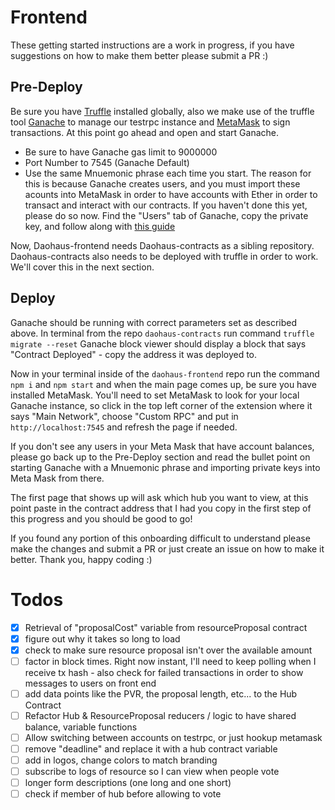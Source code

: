 Frontend
===
These getting started instructions are a work in progress, if you have suggestions on how to make them better please submit a PR :)

## Pre-Deploy
Be sure you have [Truffle](http://truffleframework.com/) installed globally, also we make use of the truffle tool [Ganache](http://truffleframework.com/ganache/) to manage our testrpc instance and [MetaMask](https://metamask.io/) to sign transactions.  At this point go ahead and open and start Ganache.
 - Be sure to have Ganache gas limit to 9000000
 - Port Number to 7545 (Ganache Default)
 - Use the same Mnuemonic phrase each time you start.  The reason for this is because Ganache creates users, and you must import these acounts into MetaMask in order to have accounts with Ether in order to transact and interact with our contracts.  If you haven't done this yet, please do so now.  Find the "Users" tab of Ganache, copy the private key, and follow along with [this guide](https://support.metamask.io/kb/article/19-importing-accounts)

Now, Daohaus-frontend needs Daohaus-contracts as a sibling repository.  Daohaus-contracts also needs to be deployed with truffle in order to work.  We'll cover this in the next section.


## Deploy
Ganache should be running with correct parameters set as described above.
In terminal from the repo `daohaus-contracts` run command `truffle migrate --reset`
Ganache block viewer should display a block that says "Contract Deployed" - copy the address it was deployed to.

Now in your terminal inside of the `daohaus-frontend` repo run the command `npm i` and `npm start` and when the main page comes up, be sure you have installed MetaMask.  You'll need to set MetaMask to look for your local Ganache instance, so click in the top left corner of the extension where it says "Main Network", choose "Custom RPC" and put in `http://localhost:7545` and refresh the page if needed.

If you don't see any users in your Meta Mask that have account balances, please go back up to the Pre-Deploy section and read the bullet point on starting Ganache with a Mnuemonic phrase and importing private keys into Meta Mask from there.

The first page that shows up will ask which hub you want to view, at this point paste in the contract address that I had you copy in the first step of this progress and you should be good to go!

If you found any portion of this onboarding difficult to understand please make the changes and submit a PR or just create an issue on how to make it better.  Thank you, happy coding :)

Todos
===

- [x] Retrieval of "proposalCost" variable from resourceProposal contract
- [x] figure out why it takes so long to load
- [x] check to make sure resource proposal isn't over the available amount
- [ ] factor in block times.  Right now instant, I'll need to keep polling when I receive tx hash - also check for failed transactions in order to show messages to users on front end
- [ ] add data points like the PVR, the proposal length, etc... to the Hub Contract
- [ ] Refactor Hub & ResourceProposal reducers / logic to have shared balance, variable functions
- [ ] Allow switching between accounts on testrpc, or just hookup metamask
- [ ] remove "deadline" and replace it with a hub contract variable
- [ ] add in logos, change colors to match branding
- [ ] subscribe to logs of resource so I can view when people vote
- [ ] longer form descriptions (one long and one short)
- [ ] check if member of hub before allowing to vote
